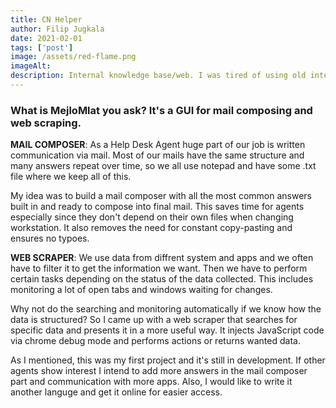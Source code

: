 ```yaml
---
title: CN Helper
author: Filip Jugkala
date: 2021-02-01
tags: ['post']
image: /assets/red-flame.png
imageAlt: 
description: Internal knowledge base/web. I was tired of using old internal web. Then I got tired of myself complaining about it. WordPress came perfectly.
---
```


### What is MejloMlat you ask? It's a GUI for mail composing and web scraping.

__MAIL COMPOSER__: As a Help Desk Agent huge part of our job is written communication via mail. Most of our mails have the same structure and many answers repeat over time, so we all use notepad and have some .txt file where we keep all of this.

My idea was to build a mail composer with all the most common answers built in and ready to compose into final mail. This saves time for agents especially since they don't depend on their own files when changing workstation. It also removes the need for constant copy-pasting and ensures no typoes.

__WEB SCRAPER__: We use data from diffrent system and apps and we often have to filter it to get the information we want. Then we have to perform certain tasks depending on the status of the data collected. This includes monitoring a lot of open tabs and windows waiting for changes.

Why not do the searching and monitoring automatically if we know how the data is structured? So I came up with a web scraper that searches for specific data and presents it in a more useful way. It injects JavaScript code via chrome debug mode and performs actions or returns wanted data.

As I mentioned, this was my first project and it's still in development. If other agents show interest I intend to add more answers in the mail composer part and communication with more apps. Also, I would like to write it another languge and get it online for easier access.